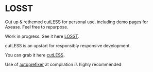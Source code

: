 # LOSST

Cut up & rethemed cutLESS for personal use, including demo pages for Axease. Feel free to repurpose.

Work in progress. See it here [LOSST](http://studiouniver.se/github/losst/).

cutLESS is an upstart for responsibly responsive development.

You can grab it here [cutLESS](https://github.com/jasonhibbs/cutLESS).

Use of [autoprefixer](https://github.com/postcss/autoprefixer) at compilation is highly recommended